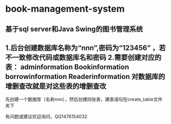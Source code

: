 # book-management-system
基于sql server和Java Swing的图书管理系统
--------------------------------------------------------
1.后台创建数据库名称为“nnn”,密码为“123456”
，若不一致修改代码或数据库名和密码
2.需要创建对应的表：
    adminformation
    Bookinformation
    borrowinformation
    Readerinformation
对数据库的增删查改就是对这些表的增删查改
--------------------------------------------------------

先创建一个数据库（名称nnn），然后创建四张表，建表语句在create_table文件夹下


有问题或建议欢迎询问，QQ1476154032
